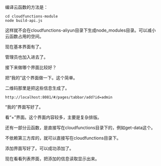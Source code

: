 编译云函数的方法是：

```
cd cloudfunctions-module
node build-api.js
```

这样就不会在cloudfunctions-aliyun目录下生成node_modules目录。可以减小云函数占用的空间。

现在基本界面有了。

管理员也加入进去了。

接下来做哪个界面比较好？

把“我的”这个界面做一下。这个简单。

二维码那里是把这些信息生成了。

```
http://localhost:8081/#/pages/tabbar/add?id=admin
```

“我的”界面写好了。

看“+”界面。这个界面内容较多，主要是复杂排版。

还有一部分云函数，是直接写在cloudfunctions目录下的，例如get-data这个。

不依赖第三方库的，就可以直接写在cloudfunctions目录下。

添加界面写好了。可以成功添加了。

现在看看列表界面，把添加的信息读取显示出来。

